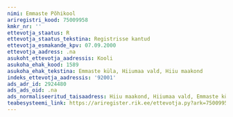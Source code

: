 ```yaml
---
nimi: Emmaste Põhikool
ariregistri_kood: 75009958
kmkr_nr: ''
ettevotja_staatus: R
ettevotja_staatus_tekstina: Registrisse kantud
ettevotja_esmakande_kpv: 07.09.2000
ettevotja_aadress: .na
asukoht_ettevotja_aadressis: Kooli
asukoha_ehak_kood: 1589
asukoha_ehak_tekstina: Emmaste küla, Hiiumaa vald, Hiiu maakond
indeks_ettevotja_aadressis: '92001'
ads_adr_id: 2924480
ads_ads_oid: .na
ads_normaliseeritud_taisaadress: Hiiu maakond, Hiiumaa vald, Emmaste küla, Kooli
teabesysteemi_link: https://ariregister.rik.ee/ettevotja.py?ark=75009958&ref=rekvisiidid
---
```

